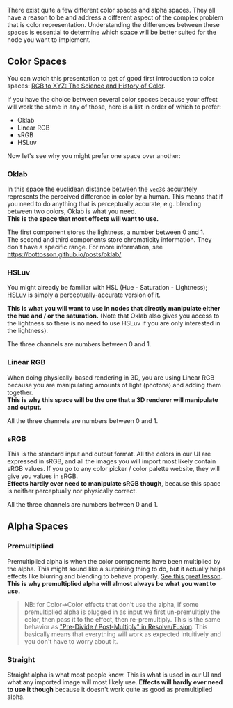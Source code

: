 
There exist quite a few different color spaces and alpha spaces. They all have a reason to be and address a different aspect of the complex problem that is color representation. Understanding the differences between these spaces is essential to determine which space will be better suited for the node you want to implement.

## Color Spaces

You can watch this presentation to get of good first introduction to color spaces: [RGB to XYZ: The Science and History of Color](https://youtu.be/AS1OHMW873s).

If you have the choice between several color spaces because your effect will work the same in any of those, here is a list in order of which to prefer:
- Oklab
- Linear RGB
- sRGB
- HSLuv

Now let's see why you might prefer one space over another:

### Oklab

In this space the euclidean distance between the `vec3`s accurately represents the perceived difference in color by a human. This means that if you need to do anything that is perceptually accurate, e.g. blending between two colors, Oklab is what you need.<br/>
**This is the space that most effects will want to use.**

The first component stores the lightness, a number between 0 and 1.<br/>
The second and third components store chromaticity information. They don't have a specific range.
For more information, see https://bottosson.github.io/posts/oklab/

### HSLuv

You might already be familiar with HSL (Hue - Saturation - Lightness); [HSLuv](https://www.hsluv.org/) is simply a perceptually-accurate version of it.

**This is what you will want to use in nodes that directly manipulate either the hue and / or the saturation.** (Note that Oklab also gives you access to the lightness so there is no need to use HSLuv if you are only interested in the lightness).

The three channels are numbers between 0 and 1.

### Linear RGB

When doing physically-based rendering in 3D, you are using Linear RGB because you are manipulating amounts of light (photons) and adding them together.<br/>
**This is why this space will be the one that a 3D renderer will manipulate and output.**

All the three channels are numbers between 0 and 1.

### sRGB

This is the standard input and output format. All the colors in our UI are expressed in sRGB, and all the images you will import most likely contain sRGB values. If you go to any color picker / color palette website, they will give you values in sRGB.<br/>
**Effects hardly ever need to manipulate sRGB though**, because this space is neither perceptually nor physically correct.

All the three channels are numbers between 0 and 1.

## Alpha Spaces

### Premultiplied

Premultiplied alpha is when the color components have been multiplied by the alpha. This might sound like a surprising thing to do, but it actually helps effects like blurring and blending to behave properly. [See this great lesson](https://youtu.be/WtYfF48Z9mA?list=PL9_jI1bdZmz2emSh0UQ5iOdT2xRHFHL7E&t=960).<br/>
**This is why premultiplied alpha will almost always be what you want to use.**


> NB: for Color->Color effects that don't use the alpha, if some premultiplied alpha is plugged in as input we first un-premultiply the color, then pass it to the effect, then re-premultiply. This is the same behavior as ["Pre-Divide / Post-Multiply" in Resolve/Fusion](https://youtu.be/klqSJiPqmGU). This basically means that everything will work as expected intuitively and you don't have to worry about it.

### Straight

Straight alpha is what most people know. This is what is used in our UI and what any imported image will most likely use. **Effects will hardly ever need to use it though** because it doesn't work quite as good as premultiplied alpha.
